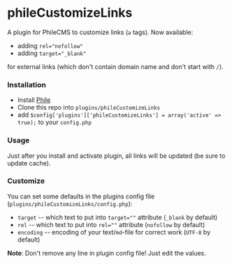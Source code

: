 # phileCustomizeLinks

A plugin for PhileCMS to customize links (`a` tags).
Now available:

 * adding `rel="nofollow"`
 * adding `target="_blank"`

for external links (which don't contain domain name and don't start with `/`).

### Installation

* Install [Phile](https://github.com/PhileCMS/Phile)
* Clone this repo into `plugins/phileCustomizeLinks`
* add `$config['plugins']['phileCustomizeLinks'] = array('active' => true);` to your `config.php`

### Usage

Just after you install and activate plugin, all links will be updated (be sure to update cache).

### Customize
You can set some defaults in the plugins config file (`plugins/phileCustomizeLinks/config.php`):

 * `target` -- which text to put into `target=""` attribute (`_blank` by default)
 * `rel` -- which text to put into `rel=""` attribute (`nofollow` by default)
 * `encoding` -- encoding of your text/`md`-file for correct work (`UTF-8` by default)

**Note**: Don't remove any line in plugin config file! Just edit the values.
